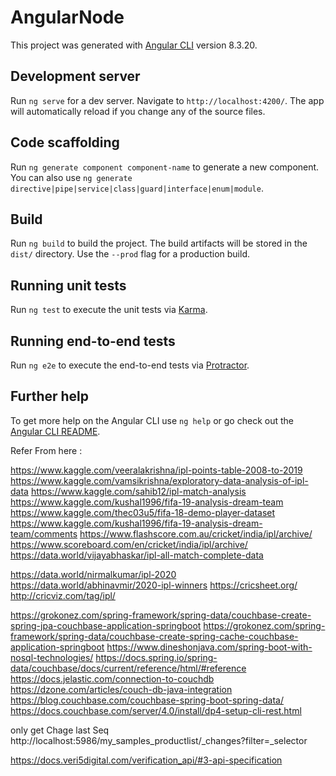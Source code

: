 # AngularNode

This project was generated with [Angular CLI](https://github.com/angular/angular-cli) version 8.3.20.

## Development server

Run `ng serve` for a dev server. Navigate to `http://localhost:4200/`. The app will automatically reload if you change any of the source files.

## Code scaffolding

Run `ng generate component component-name` to generate a new component. You can also use `ng generate directive|pipe|service|class|guard|interface|enum|module`.

## Build

Run `ng build` to build the project. The build artifacts will be stored in the `dist/` directory. Use the `--prod` flag for a production build.

## Running unit tests

Run `ng test` to execute the unit tests via [Karma](https://karma-runner.github.io).

## Running end-to-end tests

Run `ng e2e` to execute the end-to-end tests via [Protractor](http://www.protractortest.org/).

## Further help

To get more help on the Angular CLI use `ng help` or go check out the [Angular CLI README](https://github.com/angular/angular-cli/blob/master/README.md).


Refer From here :

https://www.kaggle.com/veeralakrishna/ipl-points-table-2008-to-2019
https://www.kaggle.com/vamsikrishna/exploratory-data-analysis-of-ipl-data
https://www.kaggle.com/sahib12/ipl-match-analysis
https://www.kaggle.com/kushal1996/fifa-19-analysis-dream-team
https://www.kaggle.com/thec03u5/fifa-18-demo-player-dataset
https://www.kaggle.com/kushal1996/fifa-19-analysis-dream-team/comments
https://www.flashscore.com.au/cricket/india/ipl/archive/
https://www.scoreboard.com/en/cricket/india/ipl/archive/
https://data.world/vijayabhaskar/ipl-all-match-complete-data

https://data.world/nirmalkumar/ipl-2020
https://data.world/abhinavmir/2020-ipl-winners
https://cricsheet.org/
http://cricviz.com/tag/ipl/

https://grokonez.com/spring-framework/spring-data/couchbase-create-spring-jpa-couchbase-application-springboot
https://grokonez.com/spring-framework/spring-data/couchbase-create-spring-cache-couchbase-application-springboot
https://www.dineshonjava.com/spring-boot-with-nosql-technologies/
https://docs.spring.io/spring-data/couchbase/docs/current/reference/html/#reference
https://docs.jelastic.com/connection-to-couchdb
https://dzone.com/articles/couch-db-java-integration
https://blog.couchbase.com/couchbase-spring-boot-spring-data/
https://docs.couchbase.com/server/4.0/install/dp4-setup-cli-rest.html

only get Chage last Seq
http://localhost:5986/my_samples_productlist/_changes?filter=_selector



https://docs.veri5digital.com/verification_api/#3-api-specification

